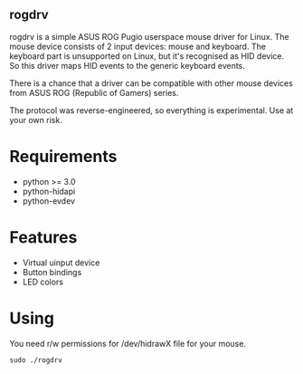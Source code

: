 rogdrv
------

rogdrv is a simple ASUS ROG Pugio userspace mouse driver for Linux.
The mouse device consists of 2 input devices: mouse and keyboard.
The keyboard part is unsupported on Linux, but it's recognised as HID device.
So this driver maps HID events to the generic keyboard events.

There is a chance that a driver can be compatible with other mouse devices
from ASUS ROG (Republic of Gamers) series.

The protocol was reverse-engineered, so everything is experimental. Use at your own risk.

Requirements
============

* python >= 3.0
* python-hidapi
* python-evdev

Features
========

* Virtual uinput device
* Button bindings
* LED colors

Using
=====

You need r/w permissions for /dev/hidrawX file for your mouse.

```
sudo ./rogdrv
```
